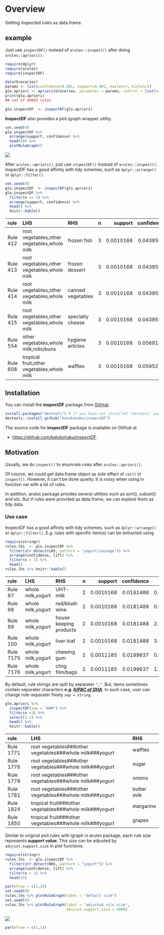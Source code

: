 Overview
========

Getting inspected rules as data.frame.

example
-------

Just use `inspectDF()` instead of `arules::inspect()` after doing `arules::apriori()`.

``` r
require(dplyr)
require(arules)
require(inspectDF)

data(Groceries)
params <- list(confidence=0.001, support=0.001, maxlen=7, minlen=2)
glo.apriori <- apriori(Groceries, parameter = params, control = list(verbose=FALSE))
print(glo.apriori)
## set of 40943 rules

glo.inspectDF  <- inspectDF(glo.apriori)
```

**InspectDF** also provides a plot.igraph wrapper utility.

``` r
set.seed(0)
glo.inspectDF %>% 
  arrange(support, confidence) %>%
  head(60) %>% 
  plotRuleGraph()
```

![](README_files/figure-markdown_github/example.plot-1.png)

After `arules::apriori()`, just use `inspectDF()` instead of `arules::inspect()`. InspectDF has a good affinity with tidy schemes, such as `dplyr::arrange()` or `dplyr::filter()`.

``` r
set.seed(0)
glo.inspectDF  <- inspectDF(glo.apriori)
glo.inspectDF %>% 
  filter(n == 3) %>% 
  arrange(support, confidence) %>%
  head() %>% 
  knitr::kable()
```

| rule     | LHS                                         | RHS               |    n|    support|  confidence|      lift|  count|
|:---------|:--------------------------------------------|:------------------|----:|----------:|-----------:|---------:|------:|
| Rule 412 | root vegetables,other vegetables,whole milk | frozen fish       |    3|  0.0010168|   0.0438596|  3.750954|     10|
| Rule 413 | root vegetables,other vegetables,whole milk | frozen dessert    |    3|  0.0010168|   0.0438596|  4.069431|     10|
| Rule 414 | root vegetables,other vegetables,whole milk | canned vegetables |    3|  0.0010168|   0.0438596|  4.069431|     10|
| Rule 415 | root vegetables,other vegetables,whole milk | specialty cheese  |    3|  0.0010168|   0.0438596|  5.135234|     10|
| Rule 554 | other vegetables,whole milk,rolls/buns      | hygiene articles  |    3|  0.0010168|   0.0568182|  1.724712|     10|
| Rule 608 | tropical fruit,other vegetables,whole milk  | waffles           |    3|  0.0010168|   0.0595238|  1.548721|     10|

Installation
------------

You can install the **inspectDF** package from [GitHub](https://github.com/katokohaku/inspectDF).

``` r
install.packages("devtools") # if you have not installed "devtools" package
devtools::install_github("katokohaku/inspectDF")
```

The source code for **inspectDF** package is available on GitHub at

-   <https://github.com/katokohaku/inspectDF>.

Motivation
----------

Usually, we do `inspect()` to enumrate rules after `arules::apriori()`.

Of cource, we could get data.frame object as side effect of `cat()` in `inspect()`. However, it can't be done quietly. It is noisy when using in function ow with a lot of rules.

In addition, arules package privides several utilities such as sort(), subset() and etc. But if rules were provided as data.frame, we can explore them as tidy data.

### Use case

InspectDF has a good affinity with tidy schemes, such as `dplyr::arrange()` or `dplyr::filter()`. E.g. rules with specific item(s) can be extracted using

``` r
require(stringr)
rules.lhs  <- glo.inspectDF %>% 
  filter(str_detect(LHS, pattern = "yogurt|sausage")) %>%
  arrange(confidence, lift) %>%
  filter(n > 1) %>% 
  head()
rules.lhs %>% knitr::kable()
```

| rule      | LHS               | RHS                    |    n|    support|  confidence|       lift|  count|
|:----------|:------------------|:-----------------------|----:|----------:|-----------:|----------:|------:|
| Rule 97   | whole milk,yogurt | UHT-milk               |    2|  0.0010168|   0.0181488|  0.5425339|     10|
| Rule 98   | whole milk,yogurt | red/blush wine         |    2|  0.0010168|   0.0181488|  0.9444108|     10|
| Rule 99   | whole milk,yogurt | house keeping products |    2|  0.0010168|   0.0181488|  2.1767518|     10|
| Rule 100  | whole milk,yogurt | liver loaf             |    2|  0.0010168|   0.0181488|  3.5698730|     10|
| Rule 7175 | whole milk,yogurt | chewing gum            |    2|  0.0011185|   0.0199637|  0.9485170|     11|
| Rule 7176 | whole milk,yogurt | cling film/bags        |    2|  0.0011185|   0.0199637|  1.7530626|     11|

By default, rule strings are split by separater `","`. But, items sometimes contain separater characters ***e.g. [IUPAC of DHA](https://pubchem.ncbi.nlm.nih.gov/compound/Docosahexaenoic_acid#section=IUPAC-Name)***. In such case, user can change rule-separater freely `sep = string`.

``` r
glo.apriori %>% 
  inspectDF(sep = "###") %>% 
  filter(n >3) %>% 
  select(1:3) %>% 
  head() %>% 
  knitr::kable()
```

| rule      | LHS                                                               | RHS         |
|:----------|:------------------------------------------------------------------|:------------|
| Rule 1771 | root vegetables\#\#\#other vegetables\#\#\#whole milk\#\#\#yogurt | waffles     |
| Rule 1776 | root vegetables\#\#\#other vegetables\#\#\#whole milk\#\#\#yogurt | sugar       |
| Rule 1778 | root vegetables\#\#\#other vegetables\#\#\#whole milk\#\#\#yogurt | onions      |
| Rule 1781 | root vegetables\#\#\#other vegetables\#\#\#whole milk\#\#\#yogurt | butter milk |
| Rule 1824 | tropical fruit\#\#\#other vegetables\#\#\#whole milk\#\#\#yogurt  | margarine   |
| Rule 1850 | tropical fruit\#\#\#other vegetables\#\#\#whole milk\#\#\#yogurt  | grapes      |

Similar to original plot.rules with igraph in arules package, each rule size represents **support value**. This size can be adjusted by `adujust.support.size` in plot functions.

``` r
require(stringr)
rules.lhs  <- glo.inspectDF %>% 
  filter(str_detect(RHS, pattern = "yogurt")) %>%
  arrange(confidence, lift) %>%
  filter(n > 1) %>% 
  head(15)

par(mfrow = c(1,2))
set.seed(0)
rules.lhs %>% plotRuleGraph(label = "default size")
set.seed(0)
rules.lhs %>% plotRuleGraph(label = "adjusted rule size", 
                            adujust.support.size = 4000)
```

![](README_files/figure-markdown_github/usecase.adjust.rule-1.png)

``` r
par(mfrow = c(1,1))
```
